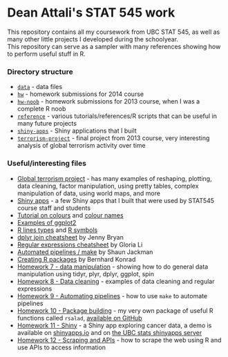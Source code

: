 # Dean Attali's STAT 545 work
This repository contains all my coursework from UBC STAT 545, as well as many other little projects I developed during the schoolyear.  
This repository can serve as a sampler with many references showing how to perform useful stuff in R.

### Directory structure
- [`data`](./data) - data files
- [`hw`](./hw) - homework submissions for 2014 course
- [`hw-noob`](./hw-noob) - homework submissions for 2013 course, when I was a complete R noob
- [`reference`](./reference) - various tutorials/references/R scripts that can be useful in many future projects  
- [`shiny-apps`](./shiny-apps) - Shiny applications that I built
- [`terrorism-project`](./terrorism-project) - final project from 2013 course, very interesting analysis of global terrorism activity over time

### Useful/interesting files
- [Global terrorism project](./terrorism-project/report.md) - has many examples of reshaping, plotting, data cleaning, factor manipulation, using pretty tables, complex manipulation of data, using world maps, and more  
- [Shiny apps](./shiny-apps) - a few Shiny apps that I built that were used by STAT545 course staff and students
- [Tutorial on colours](./reference/colours/colours.md) and [colour names](./reference/colours/colors_black_bg.pdf)   
- [Examples of ggplot2](./reference/ggplot2/ggplot2.md)
- [R lines types](./reference/r_line_types.png) and [R symbols](./reference/r_symbols.png)
- [dplyr join cheatsheet](./reference/dplyr_join_cheatsheet/dplyr_join_cheatsheet.md) by Jenny Bryan 	
- [Regular expressions cheatsheet](./reference/regex/regularExpressions.md) by Gloria Li 
- [Automated pipelines / make](./reference/make/slides.md) by Shaun Jackman
- [Creating R packages](./reference/packages/packages.md) by Bernhard Konrad  
- [Homework 7 - data manipulation](./hw/hw07_data-manipulation-tidyr-dplyr-join-ggplot-ddply-spin#readme) - showing how to do general data manipulation using tidyr, plyr, dplyr, ggplot, spin
- [Homework 8 - Data cleaning](./hw/hw08_data-cleaning-regex#readme) - examples of data cleaning and regular expressions  
- [Homework 9 - Automating pipelines](./hw/hw09_pipelines-make#readme) - how to use `make` to automate pipelines
- [Homework 10 - Package building](./hw/hw10_packages#readme) - my very own package of useful R functions called `rsalad`, [available on GitHub](https://github.com/daattali/rsalad)  
- [Homework 11 - Shiny](./hw/hw11_shiny-app#readme) - a Shiny app exploring cancer data, a demo is available on [shinyapps.io](https://daattali.shinyapps.io/cancer-data/) and on
[the UBC stats shinyapps server](http://shinyapps.stat.ubc.ca/daattali/cancer-data/)  
- [Homework 12 - Scraping and APIs](./hw/hw12_web-scraping-api#readme) - how to scrape the web using R and use APIs to access information